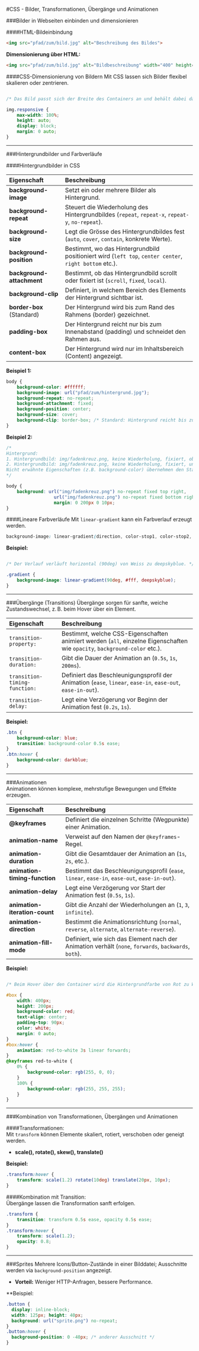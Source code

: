 #CSS - Bilder, Transformationen, Übergänge und Animationen


###Bilder in Webseiten einbinden und dimensionieren

####HTML-Bildeinbindung

```html
<img src="pfad/zum/bild.jpg" alt="Beschreibung des Bildes">
```    
    
**Dimensionierung über HTML:**    
```html
<img src="pfad/zum/bild.jpg" alt="Bildbeschreibung" width="400" height="300">
```

####CSS-Dimensionierung von Bildern
Mit CSS lassen sich Bilder flexibel skalieren oder zentrieren.

```css

/* Das Bild passt sich der Breite des Containers an und behält dabei das Seitenverhältnis (height: auto). */

img.responsive {
    max-width: 100%;
    height: auto;
    display: block;
    margin: 0 auto;
}
```

---

###Hintergrundbilder und Farbverläufe

####Hintergrundbilder in CSS

| Eigenschaft              | Beschreibung |
|:-------------------------|:------------|
| **background-image**     | Setzt ein oder mehrere Bilder als Hintergrund. |
| **background-repeat**    | Steuert die Wiederholung des Hintergrundbildes (`repeat`, `repeat-x`, `repeat-y`, `no-repeat`). |
| **background-size**      | Legt die Grösse des Hintergrundbildes fest (`auto`, `cover`, `contain`, konkrete Werte). |
| **background-position**  | Bestimmt, wo das Hintergrundbild positioniert wird (`left top`, `center center`, `right bottom` etc.). |
| **background-attachment** | Bestimmt, ob das Hintergrundbild scrollt oder fixiert ist (`scroll`, `fixed`, `local`). |
| **background-clip**      | Definiert, in welchem Bereich des Elements der Hintergrund sichtbar ist. |
| **border-box** (Standard) | Der Hintergrund wird bis zum Rand des Rahmens (border) gezeichnet. |
| **padding-box**          | Der Hintergrund reicht nur bis zum Innenabstand (padding) und schneidet den Rahmen aus. |
| **content-box**          | Der Hintergrund wird nur im Inhaltsbereich (Content) angezeigt. |

**Beispiel 1:**  
```css
body {
    background-color: #ffffff;
    background-image: url("pfad/zum/hintergrund.jpg");
    background-repeat: no-repeat;
    background-attachment: fixed;
    background-position: center;
    background-size: cover; 
    background-clip: border-box; /* Standard: Hintergrund reicht bis zum Rand des Rahmens */
}
```
**Beispiel 2:**  
```css
/* 
Hintergrund: 
1. Hintergrundbild: img/fadenkreuz.png, keine Wiederholung, fixiert, oben rechts
2. Hintergrundbild: img/fadenkreuz.png, keine Wiederholung, fixiert, unten rechts
Nicht erwähnte Eigenschaften (z.B. background-color) übernehmen den Standard 
*/

body {
	background: url("img/fadenkreuz.png") no-repeat fixed top right,
	              url("img/fadenkreuz.png") no-repeat fixed bottom right;
	              margin: 0 200px 0 10px;
}
```

####Lineare Farbverläufe
Mit `linear-gradient` kann ein Farbverlauf erzeugt werden.

```css
background-image: linear-gradient(direction, color-stop1, color-stop2, ...);
```

**Beispiel:**  
```css

/* Der Verlauf verläuft horizontal (90deg) von Weiss zu deepskyblue. */

.gradient {
    background-image: linear-gradient(90deg, #fff, deepskyblue);
}
```

---

###Übergänge (Transitions)
Übergänge sorgen für sanfte, weiche Zustandswechsel, z. B. beim Hover über ein Element.

| Eigenschaft                 | Beschreibung |
|:------------------------|:------------|
| `transition-property: `      | Bestimmt, welche CSS-Eigenschaften animiert werden (`all`, einzelne Eigenschaften wie `opacity`, `background-color` etc.). |
| `transition-duration: `      | Gibt die Dauer der Animation an (`0.5s`, `1s`, `200ms`). |
| `transition-timing-function: `  | Definiert das Beschleunigungsprofil der Animation (`ease`, `linear`, `ease-in`, `ease-out`, `ease-in-out`). |
| `transition-delay: `          | Legt eine Verzögerung vor Beginn der Animation fest (`0.2s`, `1s`). |


**Beispiel:**  
```css
.btn {
    background-color: blue;
    transition: background-color 0.5s ease;
}
.btn:hover {
    background-color: darkblue;
}

```

---

###Animationen  
Animationen können komplexe, mehrstufige Bewegungen und Effekte erzeugen.

| Eigenschaft                  | Beschreibung |
|:----------------------------|:------------|
| **@keyframes**               | Definiert die einzelnen Schritte (Wegpunkte) einer Animation. |
| **animation-name**           | Verweist auf den Namen der `@keyframes`-Regel. |
| **animation-duration**       | Gibt die Gesamtdauer der Animation an (`1s`, `2s`, etc.). |
| **animation-timing-function** | Bestimmt das Beschleunigungsprofil (`ease`, `linear`, `ease-in`, `ease-out`, `ease-in-out`). |
| **animation-delay**          | Legt eine Verzögerung vor Start der Animation fest (`0.5s`, `1s`). |
| **animation-iteration-count** | Gibt die Anzahl der Wiederholungen an (`1`, `3`, `infinite`). |
| **animation-direction**      | Bestimmt die Animationsrichtung (`normal`, `reverse`, `alternate`, `alternate-reverse`). |
| **animation-fill-mode**      | Definiert, wie sich das Element nach der Animation verhält (`none`, `forwards`, `backwards`, `both`). |

**Beispiel:**  
```css

/* Beim Hover über den Container wird die Hintergrundfarbe von Rot zu Weiß über 3 Sekunden animiert. */

#box {
    width: 400px;
    height: 200px;
    background-color: red;
    text-align: center;
    padding-top: 90px;
    color: white;
    margin: 0 auto;
}
#box:hover {
    animation: red-to-white 3s linear forwards;
}
@keyframes red-to-white {
    0% {
        background-color: rgb(255, 0, 0);
    }
    100% {
        background-color: rgb(255, 255, 255);
    }
}

```

---

###Kombination von Transformationen, Übergängen und Animationen

####Transformationen:  
Mit `transform` können Elemente skaliert, rotiert, verschoben oder geneigt werden.  
- **scale(), rotate(), skew(), translate()**  

**Beispiel:**  
```css
.transform:hover {
    transform: scale(1.2) rotate(10deg) translate(20px, 10px);
}

```

####Kombination mit Transition:  
Übergänge lassen die Transformation sanft erfolgen.

```css
.transform {
    transition: transform 0.5s ease, opacity 0.5s ease;
}
.transform:hover {
    transform: scale(1.2);
    opacity: 0.8;
}
```

---

###Sprites
Mehrere Icons/Button-Zustände in einer Bilddatei; Ausschnitte werden via `background-position` angezeigt.  
- **Vorteil:** Weniger HTTP-Anfragen, bessere Performance.

**Beispiel:  
  ```css
.button {
    display: inline-block;
    width: 125px; height: 40px;
    background: url("sprite.png") no-repeat;
}
.button:hover {
    background-position: 0 -40px; /* anderer Ausschnitt */
}
```
